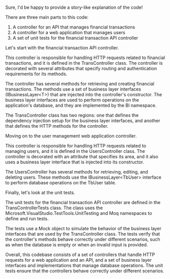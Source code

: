 <html>
  <head>
    <title>Code Explanation</title>
  </head>
  <body>
    <p>Sure, I'd be happy to provide a story-like explanation of the code!</p>
    <p>There are three main parts to this code:</p>
    <ol>
      <li>A controller for an API that manages financial transactions</li>
      <li>A controller for a web application that manages users</li>
      <li>A set of unit tests for the financial transaction API controller</li>
    </ol>
    <p>Let's start with the financial transaction API controller.</p>
    <p>This controller is responsible for handling HTTP requests related to financial transactions, and it is defined in the TransController class. The controller is decorated with several attributes that specify routing and authentication requirements for its methods.</p>
    <p>The controller has several methods for retrieving and creating financial transactions. The methods use a set of business layer interfaces (IBusinessLayer&lt;T&gt;) that are injected into the controller's constructor. The business layer interfaces are used to perform operations on the application's database, and they are implemented by the Bl namespace.</p>
    <p>The TransController class has two regions: one that defines the dependency injection setup for the business layer interfaces, and another that defines the HTTP methods for the controller.</p>
    <p>Moving on to the user management web application controller.</p>
    <p>This controller is responsible for handling HTTP requests related to managing users, and it is defined in the UsersController class. The controller is decorated with an attribute that specifies its area, and it also uses a business layer interface that is injected into its constructor.</p>
    <p>The UsersController has several methods for retrieving, editing, and deleting users. These methods use the IBusinessLayer&lt;TbUser&gt; interface to perform database operations on the TbUser table.</p>
    <p>Finally, let's look at the unit tests.</p>
    <p>The unit tests for the financial transaction API controller are defined in the TransControllerTests class. The class uses the Microsoft.VisualStudio.TestTools.UnitTesting and Moq namespaces to define and run tests.</p>
    <p>The tests use a Mock object to simulate the behavior of the business layer interfaces that are used by the TransController class. The tests verify that the controller's methods behave correctly under different scenarios, such as when the database is empty or when an invalid input is provided.</p>
    <p>Overall, this codebase consists of a set of controllers that handle HTTP requests for a web application and an API, and a set of business layer interfaces and implementations that manage database operations. The unit tests ensure that the controllers behave correctly under different scenarios.</p>
  </body>
</html>
